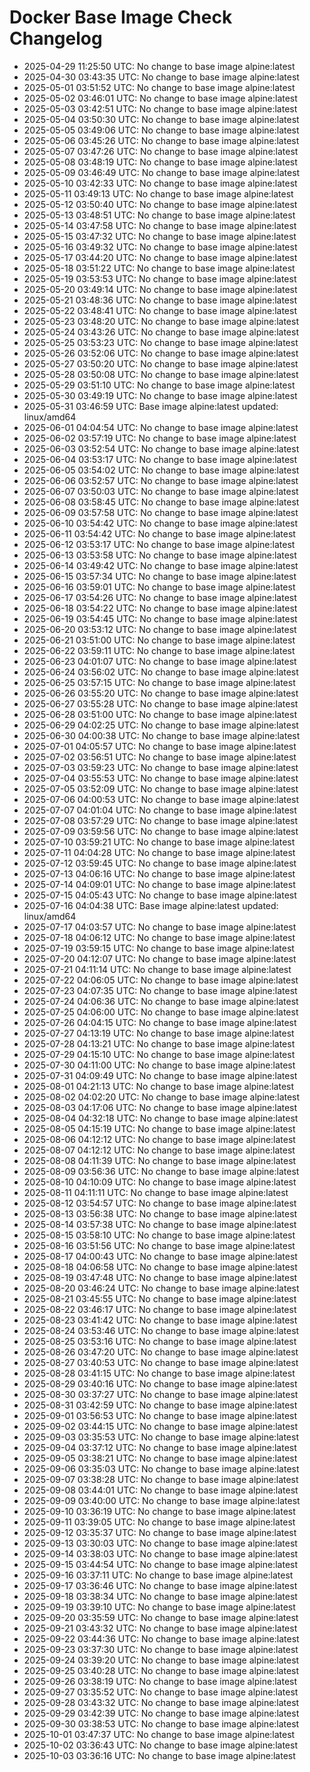 # Docker Base Image Check Changelog

* 2025-04-29 11:25:50 UTC: No change to base image alpine:latest
* 2025-04-30 03:43:35 UTC: No change to base image alpine:latest
* 2025-05-01 03:51:52 UTC: No change to base image alpine:latest
* 2025-05-02 03:46:01 UTC: No change to base image alpine:latest
* 2025-05-03 03:42:51 UTC: No change to base image alpine:latest
* 2025-05-04 03:50:30 UTC: No change to base image alpine:latest
* 2025-05-05 03:49:06 UTC: No change to base image alpine:latest
* 2025-05-06 03:45:26 UTC: No change to base image alpine:latest
* 2025-05-07 03:47:26 UTC: No change to base image alpine:latest
* 2025-05-08 03:48:19 UTC: No change to base image alpine:latest
* 2025-05-09 03:46:49 UTC: No change to base image alpine:latest
* 2025-05-10 03:42:33 UTC: No change to base image alpine:latest
* 2025-05-11 03:49:13 UTC: No change to base image alpine:latest
* 2025-05-12 03:50:40 UTC: No change to base image alpine:latest
* 2025-05-13 03:48:51 UTC: No change to base image alpine:latest
* 2025-05-14 03:47:58 UTC: No change to base image alpine:latest
* 2025-05-15 03:47:32 UTC: No change to base image alpine:latest
* 2025-05-16 03:49:32 UTC: No change to base image alpine:latest
* 2025-05-17 03:44:20 UTC: No change to base image alpine:latest
* 2025-05-18 03:51:22 UTC: No change to base image alpine:latest
* 2025-05-19 03:53:53 UTC: No change to base image alpine:latest
* 2025-05-20 03:49:14 UTC: No change to base image alpine:latest
* 2025-05-21 03:48:36 UTC: No change to base image alpine:latest
* 2025-05-22 03:48:41 UTC: No change to base image alpine:latest
* 2025-05-23 03:48:20 UTC: No change to base image alpine:latest
* 2025-05-24 03:43:26 UTC: No change to base image alpine:latest
* 2025-05-25 03:53:23 UTC: No change to base image alpine:latest
* 2025-05-26 03:52:06 UTC: No change to base image alpine:latest
* 2025-05-27 03:50:20 UTC: No change to base image alpine:latest
* 2025-05-28 03:50:08 UTC: No change to base image alpine:latest
* 2025-05-29 03:51:10 UTC: No change to base image alpine:latest
* 2025-05-30 03:49:19 UTC: No change to base image alpine:latest
* 2025-05-31 03:46:59 UTC: Base image alpine:latest updated: linux/amd64
* 2025-06-01 04:04:54 UTC: No change to base image alpine:latest
* 2025-06-02 03:57:19 UTC: No change to base image alpine:latest
* 2025-06-03 03:52:54 UTC: No change to base image alpine:latest
* 2025-06-04 03:53:17 UTC: No change to base image alpine:latest
* 2025-06-05 03:54:02 UTC: No change to base image alpine:latest
* 2025-06-06 03:52:57 UTC: No change to base image alpine:latest
* 2025-06-07 03:50:03 UTC: No change to base image alpine:latest
* 2025-06-08 03:58:45 UTC: No change to base image alpine:latest
* 2025-06-09 03:57:58 UTC: No change to base image alpine:latest
* 2025-06-10 03:54:42 UTC: No change to base image alpine:latest
* 2025-06-11 03:54:42 UTC: No change to base image alpine:latest
* 2025-06-12 03:53:17 UTC: No change to base image alpine:latest
* 2025-06-13 03:53:58 UTC: No change to base image alpine:latest
* 2025-06-14 03:49:42 UTC: No change to base image alpine:latest
* 2025-06-15 03:57:34 UTC: No change to base image alpine:latest
* 2025-06-16 03:59:01 UTC: No change to base image alpine:latest
* 2025-06-17 03:54:26 UTC: No change to base image alpine:latest
* 2025-06-18 03:54:22 UTC: No change to base image alpine:latest
* 2025-06-19 03:54:45 UTC: No change to base image alpine:latest
* 2025-06-20 03:53:12 UTC: No change to base image alpine:latest
* 2025-06-21 03:51:00 UTC: No change to base image alpine:latest
* 2025-06-22 03:59:11 UTC: No change to base image alpine:latest
* 2025-06-23 04:01:07 UTC: No change to base image alpine:latest
* 2025-06-24 03:56:02 UTC: No change to base image alpine:latest
* 2025-06-25 03:57:15 UTC: No change to base image alpine:latest
* 2025-06-26 03:55:20 UTC: No change to base image alpine:latest
* 2025-06-27 03:55:28 UTC: No change to base image alpine:latest
* 2025-06-28 03:51:00 UTC: No change to base image alpine:latest
* 2025-06-29 04:02:25 UTC: No change to base image alpine:latest
* 2025-06-30 04:00:38 UTC: No change to base image alpine:latest
* 2025-07-01 04:05:57 UTC: No change to base image alpine:latest
* 2025-07-02 03:56:51 UTC: No change to base image alpine:latest
* 2025-07-03 03:59:23 UTC: No change to base image alpine:latest
* 2025-07-04 03:55:53 UTC: No change to base image alpine:latest
* 2025-07-05 03:52:09 UTC: No change to base image alpine:latest
* 2025-07-06 04:00:53 UTC: No change to base image alpine:latest
* 2025-07-07 04:01:04 UTC: No change to base image alpine:latest
* 2025-07-08 03:57:29 UTC: No change to base image alpine:latest
* 2025-07-09 03:59:56 UTC: No change to base image alpine:latest
* 2025-07-10 03:59:21 UTC: No change to base image alpine:latest
* 2025-07-11 04:04:28 UTC: No change to base image alpine:latest
* 2025-07-12 03:59:45 UTC: No change to base image alpine:latest
* 2025-07-13 04:06:16 UTC: No change to base image alpine:latest
* 2025-07-14 04:09:01 UTC: No change to base image alpine:latest
* 2025-07-15 04:05:43 UTC: No change to base image alpine:latest
* 2025-07-16 04:04:38 UTC: Base image alpine:latest updated: linux/amd64
* 2025-07-17 04:03:57 UTC: No change to base image alpine:latest
* 2025-07-18 04:06:12 UTC: No change to base image alpine:latest
* 2025-07-19 03:59:15 UTC: No change to base image alpine:latest
* 2025-07-20 04:12:07 UTC: No change to base image alpine:latest
* 2025-07-21 04:11:14 UTC: No change to base image alpine:latest
* 2025-07-22 04:06:05 UTC: No change to base image alpine:latest
* 2025-07-23 04:07:35 UTC: No change to base image alpine:latest
* 2025-07-24 04:06:36 UTC: No change to base image alpine:latest
* 2025-07-25 04:06:00 UTC: No change to base image alpine:latest
* 2025-07-26 04:04:15 UTC: No change to base image alpine:latest
* 2025-07-27 04:13:19 UTC: No change to base image alpine:latest
* 2025-07-28 04:13:21 UTC: No change to base image alpine:latest
* 2025-07-29 04:15:10 UTC: No change to base image alpine:latest
* 2025-07-30 04:11:00 UTC: No change to base image alpine:latest
* 2025-07-31 04:09:49 UTC: No change to base image alpine:latest
* 2025-08-01 04:21:13 UTC: No change to base image alpine:latest
* 2025-08-02 04:02:20 UTC: No change to base image alpine:latest
* 2025-08-03 04:17:06 UTC: No change to base image alpine:latest
* 2025-08-04 04:32:18 UTC: No change to base image alpine:latest
* 2025-08-05 04:15:19 UTC: No change to base image alpine:latest
* 2025-08-06 04:12:12 UTC: No change to base image alpine:latest
* 2025-08-07 04:12:12 UTC: No change to base image alpine:latest
* 2025-08-08 04:11:39 UTC: No change to base image alpine:latest
* 2025-08-09 03:56:36 UTC: No change to base image alpine:latest
* 2025-08-10 04:10:09 UTC: No change to base image alpine:latest
* 2025-08-11 04:11:11 UTC: No change to base image alpine:latest
* 2025-08-12 03:54:57 UTC: No change to base image alpine:latest
* 2025-08-13 03:56:38 UTC: No change to base image alpine:latest
* 2025-08-14 03:57:38 UTC: No change to base image alpine:latest
* 2025-08-15 03:58:10 UTC: No change to base image alpine:latest
* 2025-08-16 03:51:56 UTC: No change to base image alpine:latest
* 2025-08-17 04:00:43 UTC: No change to base image alpine:latest
* 2025-08-18 04:06:58 UTC: No change to base image alpine:latest
* 2025-08-19 03:47:48 UTC: No change to base image alpine:latest
* 2025-08-20 03:46:24 UTC: No change to base image alpine:latest
* 2025-08-21 03:45:55 UTC: No change to base image alpine:latest
* 2025-08-22 03:46:17 UTC: No change to base image alpine:latest
* 2025-08-23 03:41:42 UTC: No change to base image alpine:latest
* 2025-08-24 03:53:46 UTC: No change to base image alpine:latest
* 2025-08-25 03:53:16 UTC: No change to base image alpine:latest
* 2025-08-26 03:47:20 UTC: No change to base image alpine:latest
* 2025-08-27 03:40:53 UTC: No change to base image alpine:latest
* 2025-08-28 03:41:15 UTC: No change to base image alpine:latest
* 2025-08-29 03:40:16 UTC: No change to base image alpine:latest
* 2025-08-30 03:37:27 UTC: No change to base image alpine:latest
* 2025-08-31 03:42:59 UTC: No change to base image alpine:latest
* 2025-09-01 03:56:53 UTC: No change to base image alpine:latest
* 2025-09-02 03:44:15 UTC: No change to base image alpine:latest
* 2025-09-03 03:35:53 UTC: No change to base image alpine:latest
* 2025-09-04 03:37:12 UTC: No change to base image alpine:latest
* 2025-09-05 03:38:21 UTC: No change to base image alpine:latest
* 2025-09-06 03:35:03 UTC: No change to base image alpine:latest
* 2025-09-07 03:38:28 UTC: No change to base image alpine:latest
* 2025-09-08 03:44:01 UTC: No change to base image alpine:latest
* 2025-09-09 03:40:00 UTC: No change to base image alpine:latest
* 2025-09-10 03:36:19 UTC: No change to base image alpine:latest
* 2025-09-11 03:39:05 UTC: No change to base image alpine:latest
* 2025-09-12 03:35:37 UTC: No change to base image alpine:latest
* 2025-09-13 03:30:03 UTC: No change to base image alpine:latest
* 2025-09-14 03:38:03 UTC: No change to base image alpine:latest
* 2025-09-15 03:44:54 UTC: No change to base image alpine:latest
* 2025-09-16 03:37:11 UTC: No change to base image alpine:latest
* 2025-09-17 03:36:46 UTC: No change to base image alpine:latest
* 2025-09-18 03:38:34 UTC: No change to base image alpine:latest
* 2025-09-19 03:39:10 UTC: No change to base image alpine:latest
* 2025-09-20 03:35:59 UTC: No change to base image alpine:latest
* 2025-09-21 03:43:32 UTC: No change to base image alpine:latest
* 2025-09-22 03:44:36 UTC: No change to base image alpine:latest
* 2025-09-23 03:37:30 UTC: No change to base image alpine:latest
* 2025-09-24 03:39:20 UTC: No change to base image alpine:latest
* 2025-09-25 03:40:28 UTC: No change to base image alpine:latest
* 2025-09-26 03:38:19 UTC: No change to base image alpine:latest
* 2025-09-27 03:35:52 UTC: No change to base image alpine:latest
* 2025-09-28 03:43:32 UTC: No change to base image alpine:latest
* 2025-09-29 03:42:39 UTC: No change to base image alpine:latest
* 2025-09-30 03:38:53 UTC: No change to base image alpine:latest
* 2025-10-01 03:47:37 UTC: No change to base image alpine:latest
* 2025-10-02 03:36:43 UTC: No change to base image alpine:latest
* 2025-10-03 03:36:16 UTC: No change to base image alpine:latest
